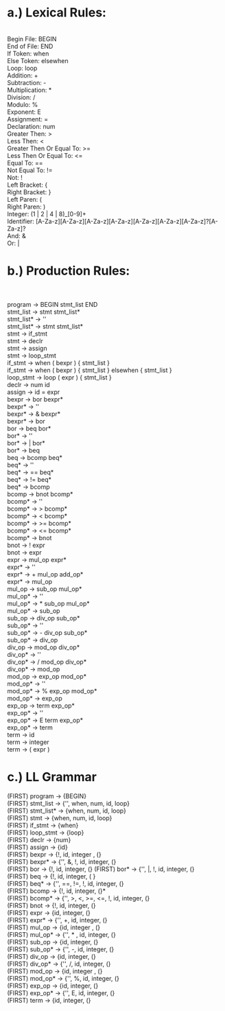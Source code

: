 # a.) Lexical Rules: <br />
 <br />Begin File: BEGIN <br />
End of File: END <br />
If Token: when <br />
Else Token: elsewhen  <br />
Loop: loop <br />
Addition: + <br />
Subtraction: - <br />
Multiplication: * <br />
Division: / <br />
Modulo: % <br /> 
Exponent: E <br />
Assignment: = <br />
Declaration: num <br />
Greater Then: > <br />
Less Then: < <br />
Greater Then Or Equal To: >= <br />
Less Then Or Equal To: <= <br />
Equal To: == <br />
Not Equal To: != <br />
Not: ! <br />
Left Bracket: { <br />
Right Bracket: } <br />
Left Paren: ( <br />
Right Paren: ) <br />
Integer: (1 | 2 | 4 | 8)_[0-9]+ <br />
Identifier: [A-Za-z][A-Za-z][A-Za-z][A-Za-z][A-Za-z][A-Za-z][A-Za-z]?[A-Za-z]? <br />
And: & <br />
Or: | <br />

# b.) Production Rules: <br /> <br />
program -> BEGIN stmt_list END <br />
stmt_list -> stmt stmt_list* <br />
stmt_list* -> ''  <br />
stmt_list* -> stmt stmt_list* <br />
stmt -> if_stmt <br />
stmt -> declr <br />
stmt -> assign <br />
stmt -> loop_stmt <br />
if_stmt -> when ( bexpr ) { stmt_list } <br />
if_stmt -> when ( bexpr ) { stmt_list } elsewhen { stmt_list } <br />
loop_stmt -> loop ( expr ) { stmt_list } <br />
declr -> num id <br />
assign -> id = expr <br />
bexpr -> bor bexpr* <br />
bexpr* -> '' <br />
bexpr* -> & bexpr* <br />
bexpr* -> bor <br />
bor -> beq bor* <br />
bor* -> '' <br />
bor* -> | bor* <br />
bor* -> beq <br />
beq -> bcomp beq* <br />
beq* -> '' <br />
beq* -> == beq* <br />
beq* -> != beq* <br />
beq* -> bcomp <br />
bcomp -> bnot bcomp* <br />
bcomp* -> '' <br />
bcomp* -> > bcomp* <br />
bcomp* -> < bcomp* <br />
bcomp* -> >= bcomp* <br />
bcomp* -> <= bcomp* <br />
bcomp* -> bnot <br />
bnot -> ! expr <br />
bnot -> expr <br />
expr -> mul_op expr* <br />
expr* -> '' <br />
expr* -> + mul_op add_op* <br />
expr* -> mul_op <br />
mul_op -> sub_op mul_op* <br />
mul_op* -> '' <br />
mul_op* -> * sub_op mul_op* <br />
mul_op* -> sub_op <br />
sub_op -> div_op sub_op* <br />
sub_op* -> '' <br />
sub_op* -> - div_op sub_op* <br /> 
sub_op* -> div_op <br />
div_op -> mod_op div_op* <br />
div_op* -> '' <br />
div_op* -> / mod_op div_op* <br />
div_op* -> mod_op <br />
mod_op -> exp_op mod_op* <br />
mod_op* -> '' <br />
mod_op* -> % exp_op mod_op* <br />
mod_op* -> exp_op <br />
exp_op -> term exp_op* <br />
exp_op* -> '' <br />
exp_op* -> E term exp_op* <br />
exp_op* -> term <br />
term -> id <br />
term -> integer <br />
term -> ( expr ) <br />

# c.) LL Grammar <br />
(FIRST) program -> {BEGIN} <br />
(FIRST) stmt_list -> {'', when, num, id, loop} <br />
(FIRST) stmt_list* -> {when, num, id, loop} <br />
(FIRST) stmt -> {when, num, id, loop} <br />
(FIRST) if_stmt -> {when} <br />
(FIRST) loop_stmt -> {loop} <br />
(FIRST) declr -> {num} <br />
(FIRST) assign -> {id} <br />
(FIRST) bexpr -> {!, id, integer , (} <br />
(FIRST) bexpr* -> {'', &, !, id, integer, (} <br />
(FIRST) bor -> {!, id, integer, (}
(FIRST) bor* -> {'', |, !, id, integer, (} <br />
(FIRST) beq -> {!, id, integer, ( } <br />
(FIRST) beq* -> {'', ==, !=, !,  id, integer, (} <br />
(FIRST) bcomp -> {!, id, integer, (}* <br />
(FIRST) bcomp* -> {'', >, <, >=, <=, !, id, integer, (} <br />
(FIRST) bnot -> {!, id, integer, (} <br />
(FIRST) expr -> {id, integer, (} <br />
(FIRST) expr* -> {'', +, id, integer, (} <br />
(FIRST) mul_op -> {id, integer , (} <br />
(FIRST) mul_op* -> {'', \* , id, integer, (} <br />
(FIRST) sub_op -> {id, integer, (} <br />
(FIRST) sub_op* -> {'', -, id, integer, (} <br />
(FIRST) div_op -> {id, integer, (} <br />
(FIRST) div_op* -> {'', /, id, integer, (} <br />
(FIRST) mod_op -> {id, integer , (} <br />
(FIRST) mod_op* -> {'', %, id, integer, (} <br />
(FIRST) exp_op -> {id, integer, (} <br />
(FIRST) exp_op* -> {'', E, id, integer, (} <br />
(FIRST) term -> {id, integer, (} <br />
